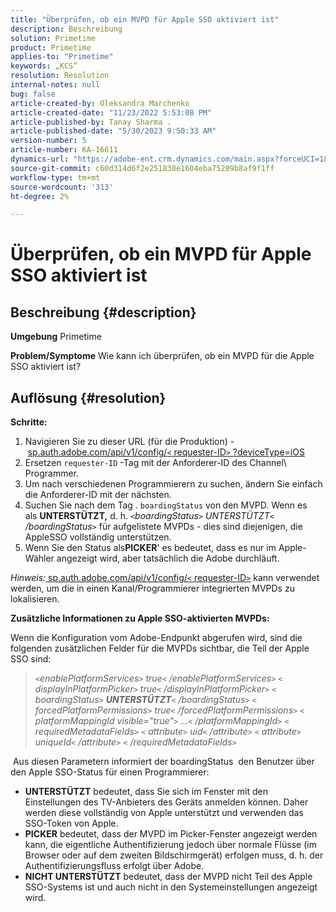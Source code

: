```yaml
---
title: "Überprüfen, ob ein MVPD für Apple SSO aktiviert ist"
description: Beschreibung
solution: Primetime
product: Primetime
applies-to: "Primetime"
keywords: „KCS“
resolution: Resolution
internal-notes: null
bug: false
article-created-by: Oleksandra Marchenko
article-created-date: "11/23/2022 5:53:08 PM"
article-published-by: Tanay Sharma .
article-published-date: "5/30/2023 9:50:33 AM"
version-number: 5
article-number: KA-16611
dynamics-url: "https://adobe-ent.crm.dynamics.com/main.aspx?forceUCI=1&pagetype=entityrecord&etn=knowledgearticle&id=6021c6ae-576b-ed11-9561-6045bd006b25"
source-git-commit: c60d314d6f2e251830e1604eba75209b8af9f1ff
workflow-type: tm+mt
source-wordcount: '313'
ht-degree: 2%

---
```


# Überprüfen, ob ein MVPD für Apple SSO aktiviert ist

## Beschreibung {#description}

<b>Umgebung</b>
Primetime


<b>Problem/Symptome</b>
Wie kann ich überprüfen, ob ein MVPD für die Apple SSO aktiviert ist?


## Auflösung {#resolution}

<b>Schritte:</b>
1. Navigieren Sie zu dieser URL (für die Produktion) - [sp.auth.adobe.com/api/v1/config/`<` requester-ID`>` ?deviceType=iOS](http://sp.auth.adobe.com/api/v1/config/ABC?deviceType=iOS)
2. Ersetzen `requester-ID` -Tag mit der Anforderer-ID des Channel\ Programmer.
3. Um nach verschiedenen Programmierern zu suchen, ändern Sie einfach die Anforderer-ID mit der nächsten.
4. Suchen Sie nach dem Tag . `boardingStatus` von<b> </b>den MVPD. Wenn es als <b>UNTERSTÜTZT,</b> d. h. *`<`boardingStatus`>` UNTERSTÜTZT`<` /boardingStatus`>`* für aufgelistete MVPDs - dies sind diejenigen, die AppleSSO vollständig unterstützen.
5. Wenn Sie den Status als<b>PICKER</b>&#39; es bedeutet, dass es nur im Apple-Wähler angezeigt wird, aber tatsächlich die Adobe durchläuft.


*Hinweis:*[ sp.auth.adobe.com/api/v1/config/`<` requester-ID`>`](http://sp.auth.adobe.com/api/v1/config/ABC?deviceType=iOS) kann verwendet werden, um die in einen Kanal/Programmierer integrierten MVPDs zu lokalisieren.

<b>Zusätzliche Informationen zu Apple SSO-aktivierten MVPDs:</b>

Wenn die Konfiguration vom Adobe-Endpunkt abgerufen wird, sind die folgenden zusätzlichen Felder für die MVPDs sichtbar, die Teil der Apple SSO sind:


> *`<`enablePlatformServices`>` true`<` /enablePlatformServices`>`
> `<` displayInPlatformPicker`>` true`<` /displayInPlatformPicker`>`
> `<` boardingStatus`>` <b>UNTERSTÜTZT</b>`<` /boardingStatus`>`
> `<` forcedPlatformPermissions`>` true`<` /forcedPlatformPermissions`>`
> `<` platformMappingId visible=&quot;true&quot;`>` ...`<` /platformMappingId`>`
> `<` requiredMetadataFields`>`
> `<` attribute`>` uid`<` /attribute`>`
> `<` attribute`>` uniqueId`<` /attribute`>`
> `<` /requiredMetadataFields`>`*


&#x200B; Aus diesen Parametern informiert der boardingStatus &#x200B; den Benutzer über den Apple SSO-Status für einen Programmierer:

- <b>UNTERSTÜTZT</b>&#x200B; bedeutet, dass Sie sich im Fenster mit den Einstellungen des TV-Anbieters des Geräts anmelden können. Daher werden diese vollständig von Apple unterstützt und verwenden das SSO-Token von Apple.
- <b>PICKER</b>&#x200B; bedeutet, dass der MVPD im Picker-Fenster angezeigt werden kann, die eigentliche Authentifizierung jedoch über normale Flüsse (im Browser oder auf dem zweiten Bildschirmgerät) erfolgen muss, d. h. der Authentifizierungsfluss erfolgt über Adobe.
- <b>NICHT UNTERSTÜTZT</b>&#x200B; bedeutet, dass der MVPD nicht Teil des Apple SSO-Systems ist und auch nicht in den Systemeinstellungen angezeigt wird.



